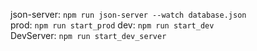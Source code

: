 json-server: `npm run json-server --watch database.json`  
prod: `npm run start_prod`
dev: `npm run start_dev`    
DevServer: `npm run start_dev_server`  
